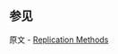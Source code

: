 ## 参见

原文 - [Replication Methods]( https://docs.mongodb.com/manual/reference/method/js-replication/ )

